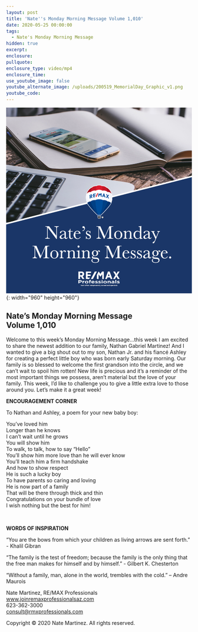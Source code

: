 ```yaml
---
layout: post
title: 'Nate''s Monday Morning Message Volume 1,010'
date: 2020-05-25 00:00:00
tags:
  - Nate's Monday Morning Message
hidden: true
excerpt:
enclosure:
pullquote:
enclosure_type: video/mp4
enclosure_time:
use_youtube_image: false
youtube_alternate_image: /uploads/200519_MemorialDay_Graphic_v1.png
youtube_code:
---
```


![](/uploads/020406-nmmm-v1.png){: width="960" height="960"}

## **Nate’s Monday Morning Message<br>Volume 1,010**

Welcome to this week’s Monday Morning Message…this week I am excited to share the newest addition to our family, Nathan Gabriel Martinez\! And I wanted to give a big shout out to my son, Nathan Jr. and his fianc&eacute; Ashley for creating a perfect little boy who was born early Saturday morning. Our family is so blessed to welcome the first grandson into the circle, and we can’t wait to spoil him rotten\! New life is precious and it’s a reminder of the most important things we possess, aren’t material but the love of your family. This week, I’d like to challenge you to give a little extra love to those around you. Let’s make it a great week\!&nbsp;

**ENCOURAGEMENT CORNER**

To Nathan and Ashley, a poem for your new baby boy:

You’ve loved him<br>Longer than he knows<br>I can’t wait until he grows<br>You will show him<br>To walk, to talk, how to say “Hello”<br>You’ll show him more love than he will ever know<br>You’ll teach him a firm handshake<br>And how to show respect<br>He is such a lucky boy<br>To have parents so caring and loving<br>He is now part of a family<br>That will be there through thick and thin<br>Congratulations on your bundle of love<br>I wish nothing but the best for him\!

&nbsp;

**WORDS OF INSPIRATION**

“You are the bows from which your children as living arrows are sent forth.” - Khalil Gibran

“The family is the test of freedom; because the family is the only thing that the free man makes for himself and by himself.” - Gilbert K. Chesterton

“Without a family, man, alone in the world, trembles with the cold.” – Andre Maurois

Nate Martinez, RE/MAX Professionals<br>www.joinremaxprofessionalsaz.com<br>623-362-3000<br>consult@rmxprofessionals.com

Copyright &copy; 2020 Nate Martinez. All rights reserved.